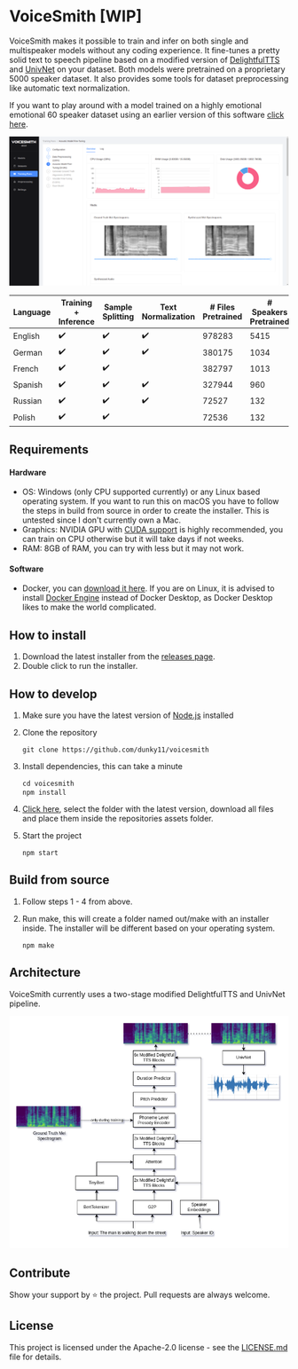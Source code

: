 # VoiceSmith [WIP]

VoiceSmith makes it possible to train and infer on both single and multispeaker models without any coding experience. It fine-tunes a pretty solid text to speech pipeline based on a modified version of [DelightfulTTS](https://arxiv.org/abs/2110.12612) and [UnivNet](https://arxiv.org/abs/2106.07889) on your dataset. Both models were pretrained on a proprietary 5000 speaker dataset. It also provides some tools for dataset preprocessing like automatic text normalization.

If you want to play around with a model trained on a highly emotional emotional 60 speaker dataset using an earlier version of this software [click here](https://colab.research.google.com/drive/1zh6w_TpEAyr_UIojiLmt4ZdYLWeap9mn#scrollTo=vQCA50dao0Mt).

<img src="/.media/hero.png">

| Language | Training + Inference |  Sample Splitting | Text Normalization | # Files Pretrained | # Speakers Pretrained |
| --- | --- | --- | --- | --- | --- |
| English | :heavy_check_mark: | :heavy_check_mark: | :heavy_check_mark: | 978283 | 5415 |
| German  | :heavy_check_mark: | :heavy_check_mark: | :heavy_check_mark: | 380175 | 1034 |
| French  | :heavy_check_mark: | :heavy_check_mark: |  | 382797 | 1013 |
| Spanish  | :heavy_check_mark: | :heavy_check_mark: | :heavy_check_mark: | 327944 | 960 |
| Russian  | :heavy_check_mark: | :heavy_check_mark: | :heavy_check_mark: | 72527 | 132 |
| Polish  | :heavy_check_mark: | :heavy_check_mark: | | 72536 | 132 |

## Requirements

#### Hardware
* OS: Windows (only CPU supported currently) or any Linux based operating system. If you want to run this on macOS you have to follow the steps in build from source in order to create the installer. This is untested since I don't currently own a Mac.
* Graphics: NVIDIA GPU with [CUDA support](https://developer.nvidia.com/cuda-gpus) is highly recommended, you can train on CPU otherwise but it will take days if not weeks.
* RAM: 8GB of RAM, you can try with less but it may not work.

#### Software
* Docker, you can [download it here](https://docs.docker.com/get-docker/). If you are on Linux, it is advised to install [Docker Engine](https://docs.docker.com/engine/install/ubuntu/#install-using-the-repository) instead of Docker Desktop, as Docker Desktop likes to make the world complicated.

## How to install

1. Download the latest installer from the [releases page](https://github.com/dunky11/voicesmith/releases).
2. Double click to run the installer.

## How to develop

1. Make sure you have the latest version of [Node.js](https://nodejs.org/) installed
2. Clone the repository

   ```
   git clone https://github.com/dunky11/voicesmith
   ```
3. Install dependencies, this can take a minute

   ```
   cd voicesmith
   npm install
   ```
4. [Click here](https://drive.google.com/drive/folders/15VQgRxGO_Z_RUNMyuJreg9O5Ckcit2vh?usp=sharing), select the folder with the latest version, download all files and place them inside the repositories assets folder.

5. Start the project

   ```
   npm start
   ```
  
## Build from source

1. Follow steps 1 - 4 from above.
2. Run make, this will create a folder named out/make with an installer inside. The installer will be different based on your operating system.
    
    ```
    npm make
    ```
## Architecture

VoiceSmith currently uses a two-stage modified DelightfulTTS and UnivNet pipeline.

<img src="/.media/architecture.png">

 
## Contribute

Show your support by ⭐ the project. Pull requests are always welcome.

## License

This project is licensed under the Apache-2.0 license - see the [LICENSE.md](https://github.com/dunky11/voicesmith/blob/master/LICENSE) file for details.
